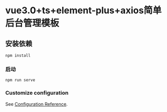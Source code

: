 # vue3.0+ts+element-plus+axios简单后台管理模板

## 安装依赖
```
npm install
```

### 启动
```
npm run serve
```

### Customize configuration
See [Configuration Reference](https://cli.vuejs.org/config/).
